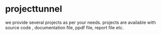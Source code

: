 # projecttunnel
we provide several projects as per your needs. projects are available with source code , documentation file, ppdf file, report file etc.
